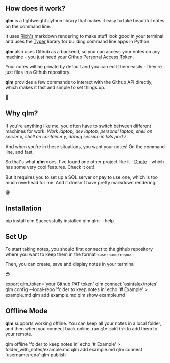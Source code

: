 
## How does it work?

**qlm** is a lightweight python library that makes it easy to take beautiful notes on the command line.

It uses [Rich's](https://rich.readthedocs.io/en/stable/introduction.html) markdown rendering to make stuff look good in
your  terminal and uses the [Typer](https://github.com/tiangolo/typer) library for building command line apps in Python.

**qlm** also uses Github as a backend, so you can access your notes on any machine - you just need your Github
[Personal Access Token](https://docs.github.com/en/authentication/keeping-your-account-and-data-secure/creating-a-personal-access-token).

Your notes will be private by default and you can edit them easily - they're just files in a Github repository.

**qlm** provides a few commands to interact with the Github API directly, which makes it fast and simple to set things
up.

:rocket:

## Why **qlm**?

If you're anything like me, you often have to switch between different machines for work. _Work laptop, dev laptop,
personal laptop, shell on server x, shell on container y, debug session in k8s pod z_.

And when you're in these situations, you want your notes! On the command line, and fast.

So that's what **qlm** does. I've found one other project like it - [Dnote](https://www.getdnote.com/) - which has some
very cool features. Check it out!

But it requires you to set up a SQL server or pay to use one, which is too much overhead for me. And it doesn't have
pretty markdown rendering.

:grin:

## Installation

<div id="termynal" data-termynal>
    <span data-ty="input">pip install qlm</span>
    <span data-ty="progress" data-ty-progressChar="·"></span>
    <span data-ty>Successfully installed qlm</span>
    <span data-ty="input">qlm --help</span>
</div>

## Set Up

To start taking notes, you should first connect to the github repository where you want to keep
them in the format `<username/repo>`.

Then, you can create, save and display notes in your terminal

:sunglasses:

<div id="termynal" data-termynal>
    <span data-ty="input">export qlm_token='your Github PAT token'</span>
    <span data-ty="input">qlm connect 'osintalex/notes'</span>
    <span data-ty="input">qlm config --local-repo 'folder to keep notes in'</span>
    <span data-ty="input">echo '# Example' > example.md</span>
    <span data-ty="input">qlm add example.md</span>
    <span data-ty="input">qlm show example.md</span>
</div>


## Offline Mode

**qlm** supports working offline. You can keep all your notes in a local folder, and then when you connect back online,
run `qlm publish` to add them to your remote.

<div id="termynal" data-termynal>
    <span data-ty="input">qlm offline 'folder to keep notes in'</span>
    <span data-ty="input">echo '# Example' > folder_with_notes/example.md</span>
    <span data-ty="input">qlm add example.md</span>
    <span data-ty="input">qlm connect 'username/repo'</span>
    <span data-ty="input">qlm publish</span>
</div>
